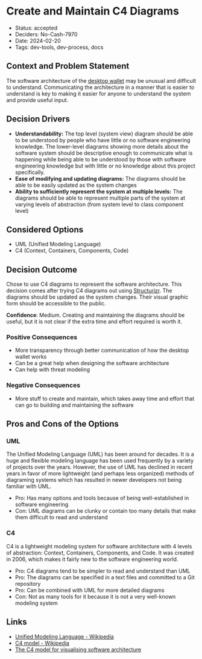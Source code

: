 # Create and Maintain C4 Diagrams

- Status: accepted
- Deciders: No-Cash-7970
- Date: 2024-02-20
- Tags: dev-tools, dev-process, docs

## Context and Problem Statement

The software architecture of the [desktop wallet](20231231-build-algorand-desktop-wallet-from-scratch.md) may be unusual and difficult to understand. Communicating the architecture in a manner that is easier to understand is key to making it easier for anyone to understand the system and provide useful input.

## Decision Drivers

- **Understandability:** The top level (system view) diagram should be able to be understood by people who have little or no software engineering knowledge. The lower-level diagrams showing more details about the software system should be descriptive enough to communicate what is happening while being able to be understood by those with software engineering knowledge but with little or no knowledge about this project specifically.
- **Ease of modifying and updating diagrams:** The diagrams should be able to be easily updated as the system changes
- **Ability to sufficiently represent the system at multiple levels:** The diagrams should be able to represent multiple parts of the system at varying levels of abstraction (from system level to class component level)

## Considered Options

- UML (Unified Modeling Language)
- C4 (Context, Containers, Components, Code)

## Decision Outcome

Chose to use C4 diagrams to represent the software architecture. This decision comes after trying C4 diagrams out using [Structurizr](https://structurizr.com/dsl). The diagrams should be updated as the system changes. Their visual graphic form should be accessible to the public.

**Confidence**: Medium. Creating and maintaining the diagrams should be useful, but it is not clear if the extra time and effort required is worth it.

### Positive Consequences

- More transparency through better communication of how the desktop wallet works
- Can be a great help when designing the software architecture
- Can help with threat modeling

### Negative Consequences

- More stuff to create and maintain, which takes away time and effort that can go to building and maintaining the software

## Pros and Cons of the Options

### UML

The Unified Modeling Language (UML) has been around for decades. It is a huge and flexible modeling language has been used frequently by a variety of projects over the years. However, the use of UML has declined in recent years in favor of more lightweight (and perhaps less organized) methods of diagraming systems which has resulted in newer developers not being familiar with UML.

- Pro: Has many options and tools because of being well-established in software engineering
- Con: UML diagrams can be clunky or contain too many details that make them difficult to read and understand

### C4

C4 is a lightweight modeling system for software architecture with 4 levels of abstraction: Context, Containers, Components, and Code. It was created in 2006, which makes it fairly new to the software engineering world.

- Pro: C4 diagrams tend to be simpler to read and understand than UML
- Pro: The diagrams can be specified in a text files and committed to a Git repository
- Pro: Can be combined with UML for more detailed diagrams
- Con: Not as many tools for it because it is not a very well-known modeling system

## Links

- [Unified Modeling Language - Wikipedia](https://en.wikipedia.org/wiki/Unified_Modeling_Language)
- [C4 model - Wikipedia](https://en.wikipedia.org/wiki/C4_model)
- [The C4 model for visualising software architecture](https://c4model.com/)
